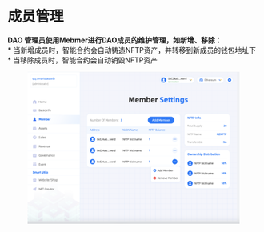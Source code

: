 # 成员管理

**DAO 管理员使用Mebmer进行DAO成员的维护管理，如新增、移除：**\
**\*** 当新增成员时，智能合约会自动铸造NFTP资产，并转移到新成员的钱包地址下\
\* 当移除成员时，智能合约会自动销毁NFTP资产

<figure><img src="../../.gitbook/assets/image (1) (5).png" alt=""><figcaption></figcaption></figure>
